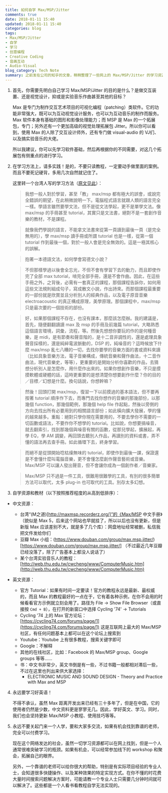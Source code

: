 ```yaml
---
title: 如何自学 Max/MSP/Jitter
comments: true
date: 2018-01-11 15:40
updated: 2018-01-11 15:40
categories: blog
tags:
- Max/MSP/Jitter
- 自学
- 学习
- 创意编程
- Creative Coding
- 音画互动
- Audio-Visual
blog_category: Tech Note
summary: 之前发在公司的知乎的文章，稍稍整理了一些网上的 Max/MSP/Jitter 的学习资源
---
```


1. 首先，你需要先明白自己学习 Max/MSP/Jitter 的目的是什么？是做交互装置、还是视觉设计，抑或是实验音乐作曲甚至其他的目标？

    Max 是专门为制作交互艺术项目的可视化编程（patching）类软件。它的功能非常强大，既可以为互动视觉设计服务，也可以为互动音乐的制作而服务。Max 软件本身有基础的图形和影像处理能力；而 MSP 是 Max 的一个拓展包，专门；另外还有一个更加高级的视觉处理拓展包 Jitter。所以你可以看到，使用 Max 的人除了交互设计师外，还有专门做 visual-audio 的 VJ们、以及搞实验音乐的大佬。

    所以我建议，你可以先学习软件基础，然后再根据你的不同需要，对这几个拓展包有侧重点的进行学习。

2. 在学习方法上，请多实践！是的，不要只读教程，一定要动手做里面的案例。而且不要死记硬背，多用几次自然就记住了。

    这里转一个台湾人写的学习方法（[原文见此](http://maxmsp.recorderz.org/2006/10/27/轉subborg-on-max學習方法/)）：

    > 我想一般人對於學習，甚至「教」 max/msp 都有極大的誤會，或說完全錯誤的期望，在此稍微說明一下。電腦程式語言就跟人類的語言完全一樣。學語言雖然要學文法，但不是從文法學起，更不是單學文法。像 max/msp 的手冊甚至 tutorial，其實只是文法書，絕對不是一套創作音樂的教材，不是課程。

    > 就像我們學說的語言，不能拿文法書來從第一頁讀到最後一頁（是完全無用的），學 max/msp 讀手冊或所謂 tutorial 也是一樣，從第一個 tutorial 作到最後一個，對於一般人會是完全無效的。這是一極其核心的誤解。

    > 抱著一本德語文法，如何學會寫德文小說？

    > 不但那樣學過以後會全忘光，不但不會有學習下去的動力，而且即使作完了全部 max tutorial，啃完全部手冊，還是不會作曲。因此，在這些手冊之外，之背後，必需有一套真正的課程，那個課程告訴你，如何用這些文法規則組成句子，寫成散文小說，作出詩來。而那個課程最重要的一部份就是欣賞並且分析別人的經典作品，以及電子原音音樂 electroacoustic 的真正構成原理，美學原理。那個課程中，max/msp 只是最次要的一個技術的部份。

    > 好，如果那個課程不存在，也沒有課本，那麼該怎麼辦。我的建議是，首先，隨便翻翻讀讀 max 及 msp 的手冊及前幾篇 tutorial，大略熟悉這個語言環境，詞彙，流程，等。然後先想想你要玩的作的是何種音樂，是 midi，是有節奏和聲音階的，是十二音非調性的，還是處理具象聲音採樣的，還是純綷電波脈動的，DSP 的，純噪音的？這時候放下什麼 max/msp 亂七八糟的一切，去找你要學的音樂方面的書或資料來讀（比如具象音樂方法，電子音樂構成，傳統音樂和聲作曲法，十二音作曲法，現代音樂史，等等），更重要的是開始分析你喜歡的作品，去猜想分析別人是怎麼作，用什麼作出來的。如果你想創作音樂，不只是摸摸軟體或硬體的話，這時更重要的是想清楚你想要創作什麼？你的目的／目標／幻想是什麼。換句話說，你想幹嘛？

    > 然後！回頭打開 max/msp，復習一下以前摸過的基本語法，但不要再按著 tutorial 順序作下去，而專門去找你想作的音樂的那幾部份，以那幾個 function，那幾個範例，那幾個 help file 作起點，然後以旁側的方向去找出所有必要用到的相關語言部份；如此橫向擴大發展，學的懂的越來越多。重點：絕對只學你現在需要用的，不要去學你不需要的一切函數或語法，不要作你不想學的 tutorial。比如說，你想要搞噪音，就去翻索引，找到那幾個與噪音有關的函數，從那兒學起，擴展起，再學 EQ，學 AM 調變，再回頭去聽別人作品，再讀別的資料或書，弄不懂的語法再去查手冊。如此循環下去，終身學習。

    > 而絕不是從頭開始唸枯燥無味的 tutorial，即使作到最後一課，保證還是不會懂什麼叫電腦音樂，更不會懂怎麼創作聲音藝術或音樂。Max/MSP 可以讓人發出聲音，但不會讓你成為一個創作者／音樂家。

    > Max/MSP 只不過是一件工具，很難用很難學的工具，有別的很多簡單方法可以取代，太多 plug-in 也可取代的工具。別存太多幻想。


3. 自学资源和教材（以下按照推荐程度的从高到低排序）：

* 中文资源：

    - 台湾“(M之道)[http://maxmsp.recorderz.org/]”的《Max/MSP 中文手册》（貌似是 Max 5，后来这个网站也早就挂了，所以以后也没有更新，但是新版 Max 应该差别不大，就是多了几个库）：网盘地址经常被删，私信我把文件发给你们
    - 豆瓣 Max 小组：(https://www.douban.com/group/max.msp.jitter/)[https://www.douban.com/group/max.msp.jitter/] （不过最近几年豆瓣已经没落了，除了广告基本上都没人说话了）
    - 某个台湾实验音乐人的教程：[http://web.thu.edu.tw/cwcheng/www/ComputerMusic.htm](http://web.thu.edu.tw/cwcheng/www/ComputerMusic.htm)

* 英文资源：

    - 官方 Tutorial：如果有时间一定要读！官方的教程永远是最新、最权威的，而且 Max 的教程最好的一点在于，它有着各种示例，在你不会用的时候看看官方示例就立刻会用了。路径为 File -> Show File Browser（或直接按 `Cmd + B`），在打开的新窗口中选择 Cycling '74' -> Tutorials
    - Cycling '74 上的 Max 官方论坛：[https://cycling74.com/forums/page/1](https://cycling74.com/forums/page/1) 这是互联网上最大的 Max/MSP 社区，有任何问题基本上都可以在这个论坛上搜索到
    - Youtube：Youtube 上有很多教程，搜索关键字即可
    - Google：不解释
    - 其他的在线社区，比如：Facebook 的 Max/MSP group、Google groups 等等……
    - 书：中文书非常少，英文书倒是有一些，不过书籍一般都相对滞后一些，不过在这里也列出来供大家选择：
        * ELECTRONIC MUSIC AND SOUND DESIGN - Theory and Practice with Max and MSP


4. 永远要学习好英语！

    不得不承认，虽然 Max 距离开发出来已经有三十多年了，但是在中国，它的使用者仍然是少数，中文资料更是寥寥无几。因此，学好英文、学习。同时，我们也会坚持更新 Max/MSP 小教程、使用技巧等等。

5. 永远不要关起门来一个人学，要和大家多交流，如果有机会找到靠谱的老师，完全可以付费学习。

    现在这个网络发达的社会，虽然一切学习资源都可以在网上找到，但是一个人通常很难突破学习的瓶颈。如果有机会，可以经常参加线下的 workshop 和聚会，拓展自己的眼界。

    另外，一个靠谱的老师可以给你很大的帮助，特别是有实际项目经验的专业人士，会知道很多快捷操作、以及某种效果的特定实现方式。在你不懂的时花费大量时间搜索问题解决方案时，可能请教一个专业人士只需要几分钟时间就可以解决了。这些都是一个人看书看教程自学无法实现的。

